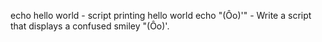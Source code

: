 echo hello world - script printing hello world
echo "(Ôo)'" - Write a script that displays a confused smiley "(Ôo)'.
